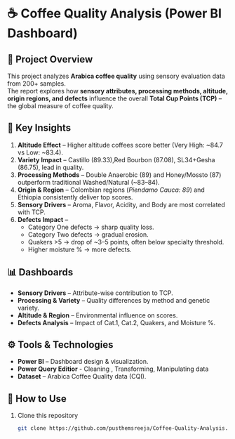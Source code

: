 # ☕ Coffee Quality Analysis (Power BI Dashboard)

## 📌 Project Overview
This project analyzes **Arabica coffee quality** using sensory evaluation data from 200+ samples.  
The report explores how **sensory attributes, processing methods, altitude, origin regions, and defects** influence the overall **Total Cup Points (TCP)** – the global measure of coffee quality.

## 🔑 Key Insights
1. **Altitude Effect** – Higher altitude coffees score better (Very High: ~84.7 vs Low: ~83.4).  
2. **Variety Impact** – Castillo (89.33),Red Bourbon (87.08), SL34+Gesha (86.75), lead in quality.  
4. **Processing Methods** – Double Anaerobic (89) and Honey/Mossto (87) outperform traditional Washed/Natural (~83–84).  
5. **Origin & Region** – Colombian regions (*Piendamo Cauca: 89*) and Ethiopia consistently deliver top scores.  
6. **Sensory Drivers** – Aroma, Flavor, Acidity, and Body are most correlated with TCP.  
7. **Defects Impact** –  
   - Category One defects → sharp quality loss.  
   - Category Two defects → gradual erosion.  
   - Quakers >5 → drop of ~3–5 points, often below specialty threshold.  
   - Higher moisture % → more defects.  

## 📊 Dashboards
- **Sensory Drivers** – Attribute-wise contribution to TCP.  
- **Processing & Variety** – Quality differences by method and genetic variety.  
- **Altitude & Region** – Environmental influence on scores.  
- **Defects Analysis** – Impact of Cat.1, Cat.2, Quakers, and Moisture %.  

## ⚙️ Tools & Technologies
- **Power BI** – Dashboard design & visualization.  
- **Power Query Editior** - Cleaning , Transforming, Manipulating data
- **Dataset** – Arabica Coffee Quality data (CQI).  

## 🚀 How to Use
1. Clone this repository  
   ```bash
   git clone https://github.com/pusthemsreeja/Coffee-Quality-Analysis.git
